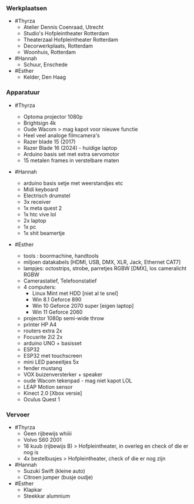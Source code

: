 ### Werkplaatsen
- #Thyrza
	- Atelier Dennis Coenraad, Utrecht
	- Studio's Hofpleintheater Rotterdam
	- Theaterzaal Hofpleintheater Rotterdam
	- Decorwerkplaats, Rotterdam
	- Woonhuis, Rotterdam
- #Hannah
	- Schuur, Enschede
- #Esther
	- Kelder, Den Haag




### Apparatuur

- #Thyrza
	- Optoma projector 1080p
	- Brightsign 4k
	- Oude Wacom > mag kapot voor nieuwe functie
	- Heel veel analoge filmcamera's
	- Razer blade 15 (2017)
	- Razer Blade 16 (2024) - huidige laptop
	- Arduino basis set met extra servomotor
	- 15 metalen frames in verstelbare maten
- #Hannah
	-  arduino basis setje met weerstandjes etc
	- Midi keyboard
	- Electrisch drumstel
	- 3x receiver
	- 1x meta quest 2
	- 1x htc vive lol
	- 2x laptop
	- 1x pc
	- 1x shit beamertje
	
- #Esther
	- tools : boormachine, handtools
	- miljoen datakabels [HDMI, USB, DMX, XLR, Jack, Ethernet CAT7]
	- lampjes: octostrips, strobe, parretjes RGBW [DMX], los cameralicht RGBW
	- Camerastatief, Telefoonstatief
	- 4 computers:
		- Linux Mint met HDD [niet al te snel]
		- Win 8.1 Geforce 890
		- Win 10 Geforce 2070 super [eigen laptop]
		- Win 11 Geforce 2060
	- projector 1080p semi-wide throw
	- printer HP A4
	- routers extra 2x
	- Focusrite 2i2 2x
	-  arduino UNO + basisset
	- ESP32
	- ESP32 met touchscreen
	- mini LED paneeltjes 5x
	- fender mustang
	- VOX buizenversterker + speaker
	- oude Wacom tekenpad - mag niet kapot LOL
	- LEAP Motion sensor
	- Kinect 2.0 [Xbox versie]
	- Oculus Quest 1

### Vervoer

- #Thyrza
	- Geen rijbewijs whiiii
	- Volvo S60 2001
	- 18 kuub (rijbewijs B) > Hofpleintheater, in overleg en check of die er nog is
	- 4x bestelbusjes > Hofpleintheater, check of die er nog zijn
- #Hannah
	- Suzuki Swift (kleine auto)
	- Citroen jumper (busje oudje)
- #Esther
	- Klapkar
	- Steekkar alumnium